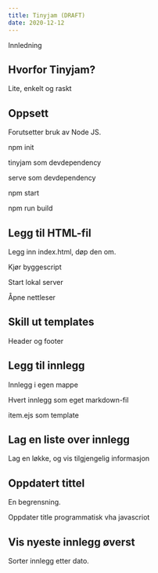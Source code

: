 ```yaml
---
title: Tinyjam (DRAFT)
date: 2020-12-12
---
```


Innledning


## Hvorfor Tinyjam?

Lite, enkelt og raskt


## Oppsett

Forutsetter bruk av Node JS.

npm init

tinyjam som devdependency

serve som devdependency

npm start

npm run build


## Legg til HTML-fil

Legg inn index.html, døp den om.

Kjør byggescript

Start lokal server

Åpne nettleser


## Skill ut templates 

Header og footer


## Legg til innlegg

Innlegg i egen mappe

Hvert innlegg som eget markdown-fil

item.ejs som template


## Lag en liste over innlegg

Lag en løkke, og vis tilgjengelig informasjon


## Oppdatert tittel

En begrensning.

Oppdater title programmatisk vha javascriot


## Vis nyeste innlegg øverst

Sorter innlegg etter dato.

